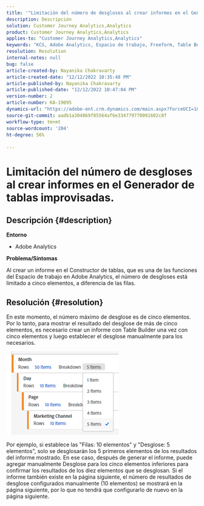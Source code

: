 ```yaml
---
title: '"Limitación del número de desgloses al crear informes en el Generador de tablas improvisadas".'
description: Descripción
solution: Customer Journey Analytics,Analytics
product: Customer Journey Analytics,Analytics
applies-to: "Customer Journey Analytics,Analytics"
keywords: "KCS, Adobe Analytics, Espacio de trabajo, Freeform, Table Builder, Limitación"
resolution: Resolution
internal-notes: null
bug: false
article-created-by: Nayanika Chakravarty
article-created-date: "12/12/2022 10:35:48 PM"
article-published-by: Nayanika Chakravarty
article-published-date: "12/12/2022 10:47:04 PM"
version-number: 2
article-number: KA-19095
dynamics-url: "https://adobe-ent.crm.dynamics.com/main.aspx?forceUCI=1&pagetype=entityrecord&etn=knowledgearticle&id=4315ac52-6d7a-ed11-81ac-6045bd006b25"
source-git-commit: aadb1a304869f85564af6e334779770091602c8f
workflow-type: tm+mt
source-wordcount: '204'
ht-degree: 56%

---
```


# Limitación del número de desgloses al crear informes en el Generador de tablas improvisadas.

## Descripción {#description}


<b>Entorno</b>

- Adobe Analytics

<b>Problema/Síntomas</b>

Al crear un informe en el Constructor de tablas, que es una de las funciones del Espacio de trabajo en Adobe Analytics, el número de desgloses está limitado a cinco elementos, a diferencia de las filas.


## Resolución {#resolution}


En este momento, el número máximo de desglose es de cinco elementos. Por lo tanto, para mostrar el resultado del desglose de más de cinco elementos, es necesario crear un informe con Table Builder una vez con cinco elementos y luego establecer el desglose manualmente para los necesarios.

![](assets/936a2ca2-6ab5-ec11-983f-000d3a5d0e57.png)

Por ejemplo, si establece las &quot;Filas: 10 elementos&quot; y &quot;Desglose: 5 elementos&quot;, solo se desglosarán los 5 primeros elementos de los resultados del informe mostrado. En ese caso, después de generar el informe, puede agregar manualmente Desglose para los cinco elementos inferiores para confirmar los resultados de los diez elementos que se desglosan. Si el informe también existe en la página siguiente, el número de resultados de desglose configurados manualmente (10 elementos) se mostrará en la página siguiente, por lo que no tendrá que configurarlo de nuevo en la página siguiente.
